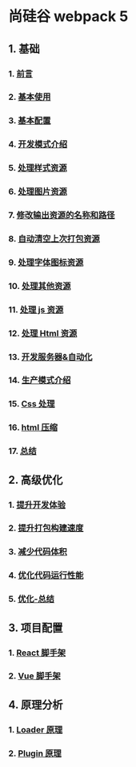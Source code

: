 # 尚硅谷 webpack 5

## 1. 基础

### 1. [前言](前言.md)

### 2. [基本使用](基本使用.md)

### 3. [基本配置](基本配置.md)

### 4. [开发模式介绍](开发模式介绍.md)

### 5. [处理样式资源](处理样式资源.md)

### 6. [处理图片资源](处理图片资源.md)

### 7. [修改输出资源的名称和路径](修改输出资源的名称和路径.md)

### 8. [自动清空上次打包资源](自动清空上次打包资源.md)

### 9. [处理字体图标资源](处理字体图标资源.md)

### 10. [处理其他资源](处理其他资源.md)

### 11. [处理 js 资源](处理js资源.md)

### 12. [处理 Html 资源](处理Html资源.md)

### 13. [开发服务器&自动化](开发服务器&自动化.md)

### 14. [生产模式介绍](生产模式介绍.md)

### 15. [Css 处理](Css处理.md)

### 16. [html 压缩](html压缩.md)

### 17. [总结](总结.md)

## 2. 高级优化

### 1. [提升开发体验](提升开发体验.md)

### 2. [提升打包构建速度](提升打包构建速度.md)

### 3. [减少代码体积](减少代码体积.md)

### 4. [优化代码运行性能](优化代码运行性能.md)

### 5. [优化-总结](优化-总结.md)

## 3. 项目配置

### 1. [React 脚手架](React脚手架.md)

### 2. [Vue 脚手架](Vue脚手架.md)

## 4. 原理分析

### 1. [Loader 原理](Loader原理.md)

### 2. [Plugin 原理](Plugin原理.md)
